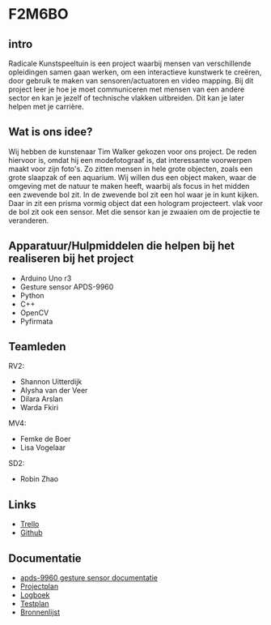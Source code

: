 # F2M6BO

## intro
Radicale Kunstspeeltuin is een project waarbij mensen van verschillende opleidingen samen gaan werken, om een interactieve kunstwerk te creëren, door gebruik te maken van sensoren/actuatoren en video mapping. Bij dit project leer je hoe je moet communiceren met mensen van een andere sector 
en kan je jezelf of technische vlakken uitbreiden. Dit kan je later helpen met je carrière.

## Wat is ons idee?
Wij hebben de kunstenaar Tim Walker gekozen voor ons project. De reden hiervoor is, omdat hij een modefotograaf is, dat interessante voorwerpen maakt voor zijn foto's. Zo zitten mensen in hele grote objecten, zoals een grote slaapzak of een aquarium. Wij willen dus een object maken, waar de omgeving met de natuur te maken heeft, waarbij als focus in het midden een zwevende bol zit. In de zwevende bol zit een hol waar je in kunt kijken. Daar in zit een prisma vormig object dat een hologram projecteert. vlak voor de bol zit ook een sensor. Met die sensor kan je zwaaien om de projectie te veranderen.


## Apparatuur/Hulpmiddelen die helpen bij het realiseren bij het project
* Arduino Uno r3
* Gesture sensor APDS-9960
* Python
* C++
* OpenCV
* Pyfirmata

## Teamleden
RV2:
* Shannon Uitterdijk
* Alysha van der Veer
* Dilara Arslan
* Warda Fkiri

MV4:
* Femke de Boer
* Lisa Vogelaar

SD2:
* Robin Zhao

## Links
* <a href="https://trello.com/b/R491YBPD/kunstspeeltuin">Trello</a>
* <a href="https://github.com/Robinzhao69/F2M6BO">Github</a>

## Documentatie
* <a href="https://docs.broadcom.com/doc/AV02-4191EN">apds-9960 gesture sensor documentatie</a>
* <a href="https://docs.google.com/document/d/1jdOSY501TFC_xKfTrklLGI1Mb3KlsrbsY9dTBqY9nLU/edit?usp=sharing">Projectplan</a>
* <a href="https://drive.google.com/file/d/1bcvI3z0uc27MO8nCCzleY4_bi9znAKTC/view?usp=sharing">Logboek</a>
* <a href="https://drive.google.com/file/d/1dFK1oKrtS88UEE_sOhx1xP_k7c3EO70h/view?usp=sharing">Testplan</a>
* <a href="https://docs.google.com/document/d/1cS_3TuEAZBjPr4Ny9Ojf03lDwFN8LejRUYkO7ugG8hU/edit?usp=sharing">Bronnenlijst</a>